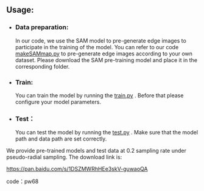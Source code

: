 ## Usage:

- ### Data preparation:

  In our code, we use the SAM model to pre-generate edge images to participate in the training of the model. You can refer to our code  [makeSAMmap.py](makeSAMmap.py)  to pre-generate edge images according to your own dataset. Please download the SAM pre-training model and place it in the corresponding folder.

- ### Train:

  You can train the model by running the  [train.py](train.py) . Before that please configure your model parameters.

- ### Test：

  You can test the model by running the [test.py](test.py) . Make sure that the model path and data path are set correctly.

  

We provide pre-trained models and test data at 0.2 sampling rate under pseudo-radial sampling. The download link is:

 https://pan.baidu.com/s/1DSZMWRhHEe3skV-guwaoQA     

code：pw68



